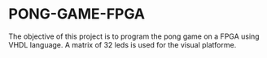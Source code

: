 # PONG-GAME-FPGA
The objective of this project is to program the pong game on a FPGA using VHDL language. A matrix of 32 leds is used for the visual platforme.
